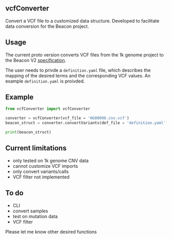 ## vcfConverter
Convert a VCF file to a customized data structure. Developed to facilitate data conversion for the Beacon project.

## Usage
The current proto version converts VCF files from the 1k genome project to the Beacon V2 [specification](https://github.com/ga4gh-beacon/specification-v2-default-schemas/blob/master/default_variant_schema.yaml).

The user needs to privde a `definition.yaml` file, which describes the mapping of the desired terms and the corresponding VCF values. An example `definition.yaml` is proivded.

## Example
```Python
from vcfConverter import vcfConverter

converter = vcfConverter(vcf_file = 'HG00096.cnv.vcf')
beacon_struct = converter.convertVariants(def_file = 'definition.yaml')

print(beacon_struct)
```

## Current limitations
- only tested on 1k genome CNV data
- cannot customize VCF imports
- only convert variants/calls
- VCF filter not implemented

## To do
- CLI
- convert samples
- test on mutation data
- VCF filter

Please let me know other desired functions
